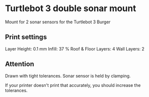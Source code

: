 # Turtlebot 3 double sonar mount

Mount for 2 sonar sensors for the Turtlebot 3 Burger

## Print settings

Layer Height: 0.1 mm
Infill: 37 %
Roof & Floor Layers: 4
Wall Layers: 2

## Attention

Drawn with tight tolerances. Sonar sensor is held by clamping.

If your printer doesn't print that accurately, you should increase the tolerances. 

